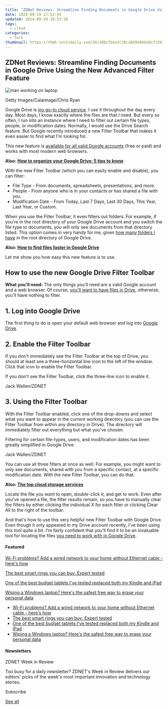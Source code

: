 ```yaml
---
title: "ZDNet Reviews: Streamline Finding Documents in Google Drive Using the New Advanced Filter Feature"
date: 2024-09-19 17:52:59
updated: 2024-09-20 10:53:10
tags:
  - cloud
categories:
  - tech
thumbnail: https://thmb.techidaily.com/5bc10bcfbea3c36ca839a96ba01fc56320fae45e488312777f02e6b72b5d2c9c.jpg
---
```


## ZDNet Reviews: Streamline Finding Documents in Google Drive Using the New Advanced Filter Feature

![man working on laptop](https://www.zdnet.com/a/img/resize/4ef28a2746ea904fc6a8b0489878e7a57acb64ca/2023/05/03/7a8e019f-149f-47f5-b0ad-f36009e3a09f/gettyimages-656287929.jpg?auto=webp&width=1280)

Getty Images/Caiaimage/Chris Ryan

Google Drive is [my go-to cloud service](https://www.zdnet.com/education/business-management/how-to-use-your-google-drive-as-a-virtual-backpack/). I use it throughout the day every day. Most days, I know exactly where the files are that I need. But every so often, I run into an instance where I need to filter out certain file types, people, or modification dates. Normally, I would use the Drive Search feature. But Google recently introduced a new Filter Toolbar that makes it even easier to find what I'm looking for.

This new feature is [available for all valid Google accounts](https://www.zdnet.com/article/google-now-lets-you-sign-into-your-account-with-a-passkey-instead-of-a-password/) (free or paid) and works with most modern web browsers.

**Also: [How to organize your Google Drive: 5 tips to know](https://www.zdnet.com/home-and-office/work-life/how-to-organize-your-google-drive-5-tips-to-know/)**

With the new Filter Toolbar (which you can easily enable and disable), you can filter:

* File Type - From documents, spreadsheets, presentations, and more.
* People - From anyone who is in your contacts or has shared a file with you.
* Modification Date - From Today, Last 7 Days, Last 30 Days, This Year, Last Year, or Custom.

When you use the Filter Toolbar, it even filters out folders. For example, if you're in the root directory of your Google Drive account and you switch the file type to documents, you will only see documents from that directory listed. This option comes in very handy for me, given [how many folders I have](https://www.zdnet.com/home-and-office/work-life/how-to-automatically-convert-google-drive-uploads-to-docs-format/) in the root directory of Google Drive.

**Also: [How to find files faster in Google Drive](https://www.zdnet.com/home-and-office/work-life/how-to-find-files-faster-in-google-drive/)**

Let me show you how easy this new feature is to use.

## How to use the new Google Drive Filter Toolbar

**What you'll need:** The only things you'll need are a valid Google account and a web browser. Of course, [you'll want to have files in Drive](https://www.zdnet.com/home-and-office/work-life/how-to-set-up-offline-access-in-google-drive/), otherwise, you'll have nothing to filter.

## 1\. Log into Google Drive

The first thing to do is open your default web browser and log into [Google Drive](https://drive.google.com).

## 2\. Enable the Filter Toolbar

If you don't immediately see the Filter Toolbar at the top of Drive, you should at least see a three-horizontal line icon to the left of the window. Click that icon to enable the Filter Toolbar.

If you don't see the Filter Toolbar, click the three-line icon to enable it.

Jack Wallen/ZDNET

## 3\. Using the Filter Toolbar

With the Filter Toolbar enabled, click one of the drop-downs and select what you want to appear in the current working directory (you can use the Filter Toolbar from within any directory in Drive). The directory will immediately filter out everything but what you've chosen. 

Filtering for certain file-types, users, and modification dates has been greatly simplified in Google Drive.

Jack Wallen/ZDNET

You can use all three filters at once as well. For example, you might want to only see documents, shared with you from a specific contact, at a specific modification date. With the new Filter Toolbar, you can do that. 

**Also: [The top cloud storage services](https://www.zdnet.com/article/best-cloud-storage/)**

Locate the file you want to open, double-click it, and get to work. Even after you've opened a file, the filter results remain, so you have to manually clear the filters by either clicking the individual X for each filter or clicking Clear All to the right of the toolbar.

And that's how to use this very helpful new Filter Toolbar with Google Drive. Even though it only appeared in my Drive account recently, I've been using this tool quite a bit. I'm fairly confident that you'll find it to be an invaluable tool for locating the files [you need to work with in Google Drive](https://www.zdnet.com/article/how-to-integrate-google-drive-into-slack/).

#### Featured

[Wi-Fi problems? Add a wired network to your home without Ethernet cable - here's how](https://www.zdnet.com/article/wi-fi-problems-how-to-add-a-wired-network-to-your-home-without-ethernet-cable/ "Wi-Fi problems? Add a wired network to your home without Ethernet cable - here's how")

[The best smart rings you can buy: Expert tested](https://www.zdnet.com/article/best-smart-ring/ "The best smart rings you can buy: Expert tested")

[One of the best budget tablets I've tested replaced both my Kindle and iPad](https://www.zdnet.com/article/one-of-the-best-budget-tablets-ive-tested-replaced-bot-my-kindle-and-ipad/ "One of the best budget tablets I've tested replaced both my Kindle and iPad")

[Wiping a Windows laptop? Here's the safest free way to erase your personal data](https://www.zdnet.com/article/wiping-a-windows-laptop-heres-the-safest-free-way-to-erase-your-personal-data/ "Wiping a Windows laptop? Here's the safest free way to erase your personal data")

* [Wi-Fi problems? Add a wired network to your home without Ethernet cable - here's how](https://www.zdnet.com/article/wi-fi-problems-how-to-add-a-wired-network-to-your-home-without-ethernet-cable/ "Wi-Fi problems? Add a wired network to your home without Ethernet cable - here's how")
* [The best smart rings you can buy: Expert tested](https://www.zdnet.com/article/best-smart-ring/ "The best smart rings you can buy: Expert tested")
* [One of the best budget tablets I've tested replaced both my Kindle and iPad](https://www.zdnet.com/article/one-of-the-best-budget-tablets-ive-tested-replaced-bot-my-kindle-and-ipad/ "One of the best budget tablets I've tested replaced both my Kindle and iPad")
* [Wiping a Windows laptop? Here's the safest free way to erase your personal data](https://www.zdnet.com/article/wiping-a-windows-laptop-heres-the-safest-free-way-to-erase-your-personal-data/ "Wiping a Windows laptop? Here's the safest free way to erase your personal data")

#### Newsletters

ZDNET Week in Review

Too busy for a daily newsletter? ZDNET's Week in Review delivers our editors' picks of the week's most important innovation and technology stories.

 Subscribe

[See all](https://www.zdnet.com/newsletters/)

<ins class="adsbygoogle"
     style="display:block"
     data-ad-format="autorelaxed"
     data-ad-client="ca-pub-7571918770474297"
     data-ad-slot="1223367746"></ins>



<ins class="adsbygoogle"
     style="display:block"
     data-ad-client="ca-pub-7571918770474297"
     data-ad-slot="8358498916"
     data-ad-format="auto"
     data-full-width-responsive="true"></ins>
